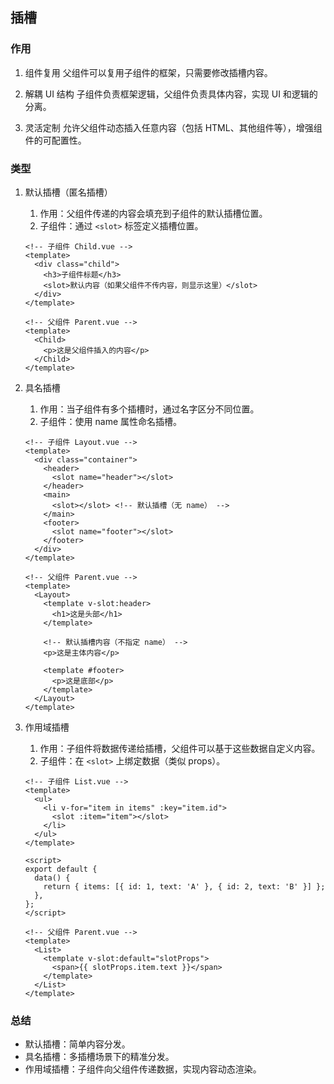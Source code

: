 ## 插槽

### 作用

1. 组件复用
   父组件可以复用子组件的框架，只需要修改插槽内容。

2. 解耦 UI 结构
   子组件负责框架逻辑，父组件负责具体内容，实现 UI 和逻辑的分离。

3. 灵活定制
   允许父组件动态插入任意内容（包括 HTML、其他组件等），增强组件的可配置性。

### 类型

1. 默认插槽（匿名插槽）
   1. 作用：父组件传递的内容会填充到子组件的默认插槽位置。
   2. 子组件：通过 `<slot>` 标签定义插槽位置。

   ```vue
   <!-- 子组件 Child.vue -->
   <template>
     <div class="child">
       <h3>子组件标题</h3>
       <slot>默认内容（如果父组件不传内容，则显示这里）</slot>
     </div>
   </template>
   ```

   ```vue
   <!-- 父组件 Parent.vue -->
   <template>
     <Child>
       <p>这是父组件插入的内容</p>
     </Child>
   </template>
   ```

2. 具名插槽
   1. 作用：当子组件有多个插槽时，通过名字区分不同位置。
   2. 子组件：使用 name 属性命名插槽。

   ```vue
   <!-- 子组件 Layout.vue -->
   <template>
     <div class="container">
       <header>
         <slot name="header"></slot>
       </header>
       <main>
         <slot></slot> <!-- 默认插槽（无 name） -->
       </main>
       <footer>
         <slot name="footer"></slot>
       </footer>
     </div>
   </template>
   ```

   ```vue
   <!-- 父组件 Parent.vue -->
   <template>
     <Layout>
       <template v-slot:header>
         <h1>这是头部</h1>
       </template>

       <!-- 默认插槽内容（不指定 name） -->
       <p>这是主体内容</p>

       <template #footer>
         <p>这是底部</p>
       </template>
     </Layout>
   </template>
   ```

3. 作用域插槽
   1. 作用：子组件将数据传递给插槽，父组件可以基于这些数据自定义内容。
   2. 子组件：在 `<slot>` 上绑定数据（类似 props）。

   ```vue
   <!-- 子组件 List.vue -->
   <template>
     <ul>
       <li v-for="item in items" :key="item.id">
         <slot :item="item"></slot>
       </li>
     </ul>
   </template>

   <script>
   export default {
     data() {
       return { items: [{ id: 1, text: 'A' }, { id: 2, text: 'B' }] };
     },
   };
   </script>
   ```

   ```vue
   <!-- 父组件 Parent.vue -->
   <template>
     <List>
       <template v-slot:default="slotProps">
         <span>{{ slotProps.item.text }}</span>
       </template>
     </List>
   </template>
   ```

### 总结

- 默认插槽：简单内容分发。
- 具名插槽：多插槽场景下的精准分发。
- 作用域插槽：子组件向父组件传递数据，实现内容动态渲染。